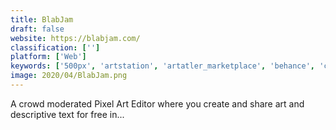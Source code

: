 ```yaml
---
title: BlabJam
draft: false 
website: https://blabjam.com/
classification: ['']
platform: ['Web']
keywords: ['500px', 'artstation', 'artatler_marketplace', 'behance', 'creary', 'deviantart', 'doodle_addicts', 'dribbble', 'inkbunny', 'logamp', 'lunapic', 'opengameart.org', 'penup', 'panel_jam', 'ratemydrawings', 'sumo_paint', 'weasyl', 'worka', 'okekai', 'pixiv']
image: 2020/04/BlabJam.png
---
```

A crowd moderated Pixel Art Editor where you create and share art and descriptive text for free in...